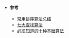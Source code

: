 - #### 参考
    + [常用排序算法总结](https://www.cnblogs.com/eniac12/p/5329396.html)
    + [七大查找算法](https://www.cnblogs.com/yw09041432/p/5908444.html)
    + [必须知道的十种基础算法](https://blog.csdn.net/dataiyangu/article/details/79774145)